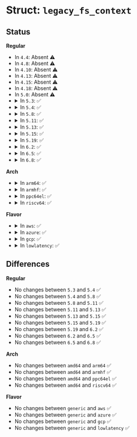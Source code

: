 # Struct: <code>legacy_fs_context</code>

## Status
<b>Regular</b>
<ul>
<li>
In <code>4.4</code>: Absent ⚠️
</li>
<li>
In <code>4.8</code>: Absent ⚠️
</li>
<li>
In <code>4.10</code>: Absent ⚠️
</li>
<li>
In <code>4.13</code>: Absent ⚠️
</li>
<li>
In <code>4.15</code>: Absent ⚠️
</li>
<li>
In <code>4.18</code>: Absent ⚠️
</li>
<li>
In <code>5.0</code>: Absent ⚠️
</li>
<li>
<details>
<summary>In <code>5.3</code>: ✅</summary>

```c
struct legacy_fs_context {
    char *legacy_data;
    size_t data_size;
    enum legacy_fs_param param_type;
};
```
</details>
</li>
<li>
<details>
<summary>In <code>5.4</code>: ✅</summary>

```c
struct legacy_fs_context {
    char *legacy_data;
    size_t data_size;
    enum legacy_fs_param param_type;
};
```
</details>
</li>
<li>
<details>
<summary>In <code>5.8</code>: ✅</summary>

```c
struct legacy_fs_context {
    char *legacy_data;
    size_t data_size;
    enum legacy_fs_param param_type;
};
```
</details>
</li>
<li>
<details>
<summary>In <code>5.11</code>: ✅</summary>

```c
struct legacy_fs_context {
    char *legacy_data;
    size_t data_size;
    enum legacy_fs_param param_type;
};
```
</details>
</li>
<li>
<details>
<summary>In <code>5.13</code>: ✅</summary>

```c
struct legacy_fs_context {
    char *legacy_data;
    size_t data_size;
    enum legacy_fs_param param_type;
};
```
</details>
</li>
<li>
<details>
<summary>In <code>5.15</code>: ✅</summary>

```c
struct legacy_fs_context {
    char *legacy_data;
    size_t data_size;
    enum legacy_fs_param param_type;
};
```
</details>
</li>
<li>
<details>
<summary>In <code>5.19</code>: ✅</summary>

```c
struct legacy_fs_context {
    char *legacy_data;
    size_t data_size;
    enum legacy_fs_param param_type;
};
```
</details>
</li>
<li>
<details>
<summary>In <code>6.2</code>: ✅</summary>

```c
struct legacy_fs_context {
    char *legacy_data;
    size_t data_size;
    enum legacy_fs_param param_type;
};
```
</details>
</li>
<li>
<details>
<summary>In <code>6.5</code>: ✅</summary>

```c
struct legacy_fs_context {
    char *legacy_data;
    size_t data_size;
    enum legacy_fs_param param_type;
};
```
</details>
</li>
<li>
<details>
<summary>In <code>6.8</code>: ✅</summary>

```c
struct legacy_fs_context {
    char *legacy_data;
    size_t data_size;
    enum legacy_fs_param param_type;
};
```
</details>
</li>
</ul>
<b>Arch</b>
<ul>
<li>
<details>
<summary>In <code>arm64</code>: ✅</summary>

```c
struct legacy_fs_context {
    char *legacy_data;
    size_t data_size;
    enum legacy_fs_param param_type;
};
```
</details>
</li>
<li>
<details>
<summary>In <code>armhf</code>: ✅</summary>

```c
struct legacy_fs_context {
    char *legacy_data;
    size_t data_size;
    enum legacy_fs_param param_type;
};
```
</details>
</li>
<li>
<details>
<summary>In <code>ppc64el</code>: ✅</summary>

```c
struct legacy_fs_context {
    char *legacy_data;
    size_t data_size;
    enum legacy_fs_param param_type;
};
```
</details>
</li>
<li>
<details>
<summary>In <code>riscv64</code>: ✅</summary>

```c
struct legacy_fs_context {
    char *legacy_data;
    size_t data_size;
    enum legacy_fs_param param_type;
};
```
</details>
</li>
</ul>
<b>Flavor</b>
<ul>
<li>
<details>
<summary>In <code>aws</code>: ✅</summary>

```c
struct legacy_fs_context {
    char *legacy_data;
    size_t data_size;
    enum legacy_fs_param param_type;
};
```
</details>
</li>
<li>
<details>
<summary>In <code>azure</code>: ✅</summary>

```c
struct legacy_fs_context {
    char *legacy_data;
    size_t data_size;
    enum legacy_fs_param param_type;
};
```
</details>
</li>
<li>
<details>
<summary>In <code>gcp</code>: ✅</summary>

```c
struct legacy_fs_context {
    char *legacy_data;
    size_t data_size;
    enum legacy_fs_param param_type;
};
```
</details>
</li>
<li>
<details>
<summary>In <code>lowlatency</code>: ✅</summary>

```c
struct legacy_fs_context {
    char *legacy_data;
    size_t data_size;
    enum legacy_fs_param param_type;
};
```
</details>
</li>
</ul>

## Differences
<b>Regular</b>
<ul>
<li>
No changes between <code>5.3</code> and <code>5.4</code> ✅
</li>
<li>
No changes between <code>5.4</code> and <code>5.8</code> ✅
</li>
<li>
No changes between <code>5.8</code> and <code>5.11</code> ✅
</li>
<li>
No changes between <code>5.11</code> and <code>5.13</code> ✅
</li>
<li>
No changes between <code>5.13</code> and <code>5.15</code> ✅
</li>
<li>
No changes between <code>5.15</code> and <code>5.19</code> ✅
</li>
<li>
No changes between <code>5.19</code> and <code>6.2</code> ✅
</li>
<li>
No changes between <code>6.2</code> and <code>6.5</code> ✅
</li>
<li>
No changes between <code>6.5</code> and <code>6.8</code> ✅
</li>
</ul>
<b>Arch</b>
<ul>
<li>
No changes between <code>amd64</code> and <code>arm64</code> ✅
</li>
<li>
No changes between <code>amd64</code> and <code>armhf</code> ✅
</li>
<li>
No changes between <code>amd64</code> and <code>ppc64el</code> ✅
</li>
<li>
No changes between <code>amd64</code> and <code>riscv64</code> ✅
</li>
</ul>
<b>Flavor</b>
<ul>
<li>
No changes between <code>generic</code> and <code>aws</code> ✅
</li>
<li>
No changes between <code>generic</code> and <code>azure</code> ✅
</li>
<li>
No changes between <code>generic</code> and <code>gcp</code> ✅
</li>
<li>
No changes between <code>generic</code> and <code>lowlatency</code> ✅
</li>
</ul>
